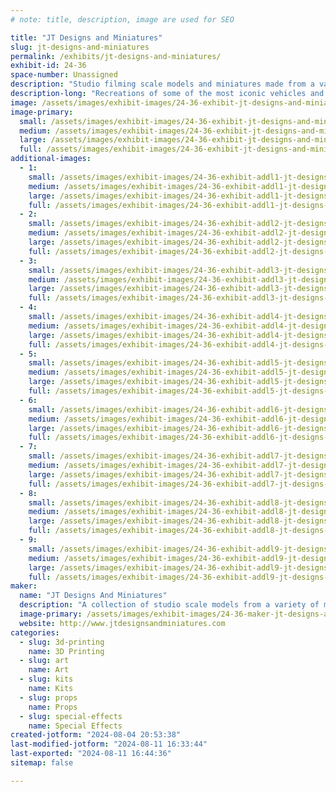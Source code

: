 ```yaml
---
# note: title, description, image are used for SEO

title: "JT Designs and Miniatures"
slug: jt-designs-and-miniatures
permalink: /exhibits/jt-designs-and-miniatures/
exhibit-id: 24-36
space-number: Unassigned
description: "Studio filming scale models and miniatures made from a variety of mediums."
description-long: "Recreations of some of the most iconic vehicles and characters in cinema history. using silicone molding techniques, fiberglass, wood working, 3D printing and kit bashing. In addition to science fiction topics, real world pieces are also created such as ships,other types of vehicles and creatures."
image: /assets/images/exhibit-images/24-36-exhibit-jt-designs-and-miniatures-img-1483-large.JPG
image-primary: 
  small: /assets/images/exhibit-images/24-36-exhibit-jt-designs-and-miniatures-img-1483-small.JPG
  medium: /assets/images/exhibit-images/24-36-exhibit-jt-designs-and-miniatures-img-1483-medium.JPG
  large: /assets/images/exhibit-images/24-36-exhibit-jt-designs-and-miniatures-img-1483-large.JPG
  full: /assets/images/exhibit-images/24-36-exhibit-jt-designs-and-miniatures-img-1483-full.JPG
additional-images: 
  - 1:
    small: /assets/images/exhibit-images/24-36-exhibit-addl1-jt-designs-and-miniatures-img-0703-small.JPG
    medium: /assets/images/exhibit-images/24-36-exhibit-addl1-jt-designs-and-miniatures-img-0703-medium.JPG
    large: /assets/images/exhibit-images/24-36-exhibit-addl1-jt-designs-and-miniatures-img-0703-large.JPG
    full: /assets/images/exhibit-images/24-36-exhibit-addl1-jt-designs-and-miniatures-img-0703-full.JPG
  - 2:
    small: /assets/images/exhibit-images/24-36-exhibit-addl2-jt-designs-and-miniatures-img-0885-small.JPG
    medium: /assets/images/exhibit-images/24-36-exhibit-addl2-jt-designs-and-miniatures-img-0885-medium.JPG
    large: /assets/images/exhibit-images/24-36-exhibit-addl2-jt-designs-and-miniatures-img-0885-large.JPG
    full: /assets/images/exhibit-images/24-36-exhibit-addl2-jt-designs-and-miniatures-img-0885-full.JPG
  - 3:
    small: /assets/images/exhibit-images/24-36-exhibit-addl3-jt-designs-and-miniatures-img-0934-small.jpeg
    medium: /assets/images/exhibit-images/24-36-exhibit-addl3-jt-designs-and-miniatures-img-0934-medium.jpeg
    large: /assets/images/exhibit-images/24-36-exhibit-addl3-jt-designs-and-miniatures-img-0934-large.jpeg
    full: /assets/images/exhibit-images/24-36-exhibit-addl3-jt-designs-and-miniatures-img-0934-full.jpeg
  - 4:
    small: /assets/images/exhibit-images/24-36-exhibit-addl4-jt-designs-and-miniatures-img-1202-small.jpeg
    medium: /assets/images/exhibit-images/24-36-exhibit-addl4-jt-designs-and-miniatures-img-1202-medium.jpeg
    large: /assets/images/exhibit-images/24-36-exhibit-addl4-jt-designs-and-miniatures-img-1202-large.jpeg
    full: /assets/images/exhibit-images/24-36-exhibit-addl4-jt-designs-and-miniatures-img-1202-full.jpeg
  - 5:
    small: /assets/images/exhibit-images/24-36-exhibit-addl5-jt-designs-and-miniatures-img-1363-small.jpeg
    medium: /assets/images/exhibit-images/24-36-exhibit-addl5-jt-designs-and-miniatures-img-1363-medium.jpeg
    large: /assets/images/exhibit-images/24-36-exhibit-addl5-jt-designs-and-miniatures-img-1363-large.jpeg
    full: /assets/images/exhibit-images/24-36-exhibit-addl5-jt-designs-and-miniatures-img-1363-full.jpeg
  - 6:
    small: /assets/images/exhibit-images/24-36-exhibit-addl6-jt-designs-and-miniatures-img-1379-small.jpeg
    medium: /assets/images/exhibit-images/24-36-exhibit-addl6-jt-designs-and-miniatures-img-1379-medium.jpeg
    large: /assets/images/exhibit-images/24-36-exhibit-addl6-jt-designs-and-miniatures-img-1379-large.jpeg
    full: /assets/images/exhibit-images/24-36-exhibit-addl6-jt-designs-and-miniatures-img-1379-full.jpeg
  - 7:
    small: /assets/images/exhibit-images/24-36-exhibit-addl7-jt-designs-and-miniatures-img-1414-small.jpeg
    medium: /assets/images/exhibit-images/24-36-exhibit-addl7-jt-designs-and-miniatures-img-1414-medium.jpeg
    large: /assets/images/exhibit-images/24-36-exhibit-addl7-jt-designs-and-miniatures-img-1414-large.jpeg
    full: /assets/images/exhibit-images/24-36-exhibit-addl7-jt-designs-and-miniatures-img-1414-full.jpeg
  - 8:
    small: /assets/images/exhibit-images/24-36-exhibit-addl8-jt-designs-and-miniatures-img-1637-small.jpeg
    medium: /assets/images/exhibit-images/24-36-exhibit-addl8-jt-designs-and-miniatures-img-1637-medium.jpeg
    large: /assets/images/exhibit-images/24-36-exhibit-addl8-jt-designs-and-miniatures-img-1637-large.jpeg
    full: /assets/images/exhibit-images/24-36-exhibit-addl8-jt-designs-and-miniatures-img-1637-full.jpeg
  - 9:
    small: /assets/images/exhibit-images/24-36-exhibit-addl9-jt-designs-and-miniatures-img-1695-small.JPG
    medium: /assets/images/exhibit-images/24-36-exhibit-addl9-jt-designs-and-miniatures-img-1695-medium.JPG
    large: /assets/images/exhibit-images/24-36-exhibit-addl9-jt-designs-and-miniatures-img-1695-large.JPG
    full: /assets/images/exhibit-images/24-36-exhibit-addl9-jt-designs-and-miniatures-img-1695-full.JPG
maker: 
  name: "JT Designs And Miniatures"
  description: "A collection of studio scale models from a variety of movies including Star Wars, Battlestar Galactica, 2001 a Space Odyssey and more. Made from cast resin, abs and styrene plastic, wood and 3D printed."
  image-primary: /assets/images/exhibit-images/24-36-maker-jt-designs-and-miniatures-jt-designs-medium.jpg
  website: http://www.jtdesignsandminiatures.com
categories: 
  - slug: 3d-printing
    name: 3D Printing
  - slug: art
    name: Art
  - slug: kits
    name: Kits
  - slug: props
    name: Props
  - slug: special-effects
    name: Special Effects
created-jotform: "2024-08-04 20:53:38"
last-modified-jotform: "2024-08-11 16:33:44"
last-exported: "2024-08-11 16:44:36"
sitemap: false

---
```

